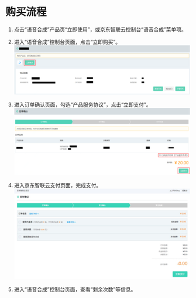 # 购买流程



1.	点击“语音合成”产品页“立即使用”，或京东智联云控制台“语音合成”菜单项。


2.	进入“语音合成”控制台页面，点击“立即购买”。
 ![1.png](../../../../image/AI-and-Machine-Learning/share-picture/1.png)

3.	进入订单确认页面，勾选“产品服务协议”，点击“立即支付”。
  ![2.png](../../../../image/AI-and-Machine-Learning/share-picture/2.png)

4.	进入京东智联云支付页面，完成支付。
  ![3.png](../../../../image/AI-and-Machine-Learning/share-picture/3.png)

5.	进入“语音合成”控制台页面，查看“剩余次数”等信息。

